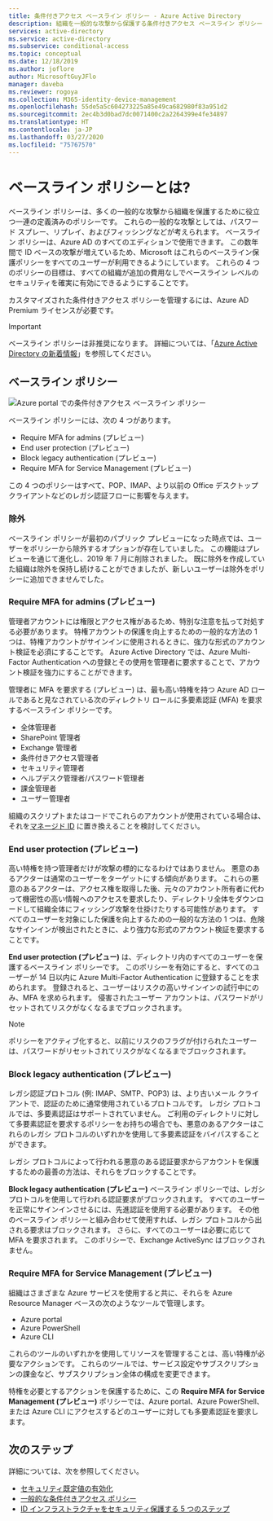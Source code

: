 ```yaml
---
title: 条件付きアクセス ベースライン ポリシー - Azure Active Directory
description: 組織を一般的な攻撃から保護する条件付きアクセス ベースライン ポリシー
services: active-directory
ms.service: active-directory
ms.subservice: conditional-access
ms.topic: conceptual
ms.date: 12/18/2019
ms.author: joflore
author: MicrosoftGuyJFlo
manager: daveba
ms.reviewer: rogoya
ms.collection: M365-identity-device-management
ms.openlocfilehash: 55de5a5c604273225a85e49ca682980f83a951d2
ms.sourcegitcommit: 2ec4b3d0bad7dc0071400c2a2264399e4fe34897
ms.translationtype: HT
ms.contentlocale: ja-JP
ms.lasthandoff: 03/27/2020
ms.locfileid: "75767570"
---
```

# <a name="what-are-baseline-policies"></a>ベースライン ポリシーとは?

ベースライン ポリシーは、多くの一般的な攻撃から組織を保護するために役立つ一連の定義済みのポリシーです。 これらの一般的な攻撃としては、パスワード スプレー、リプレイ、およびフィッシングなどが考えられます。 ベースライン ポリシーは、Azure AD のすべてのエディションで使用できます。 この数年間で ID ベースの攻撃が増えているため、Microsoft はこれらのベースライン保護ポリシーをすべてのユーザーが利用できるようにしています。 これらの 4 つのポリシーの目標は、すべての組織が追加の費用なしでベースライン レベルのセキュリティを確実に有効にできるようにすることです。

カスタマイズされた条件付きアクセス ポリシーを管理するには、Azure AD Premium ライセンスが必要です。

> [!IMPORTANT]
> ベースライン ポリシーは非推奨になります。 詳細については、「[Azure Active Directory の新着情報](../fundamentals/whats-new.md#replacement-of-baseline-policies-with-security-defaults)」を参照してください。

## <a name="baseline-policies"></a>ベースライン ポリシー

![Azure portal での条件付きアクセス ベースライン ポリシー](./media/concept-baseline-protection/conditional-access-baseline-policies.png)

ベースライン ポリシーには、次の 4 つがあります。

* Require MFA for admins (プレビュー)
* End user protection (プレビュー)
* Block legacy authentication (プレビュー)
* Require MFA for Service Management (プレビュー)

この 4 つのポリシーはすべて、POP、IMAP、より以前の Office デスクトップ クライアントなどのレガシ認証フローに影響を与えます。

### <a name="exclusions"></a>除外

ベースライン ポリシーが最初のパブリック プレビューになった時点では、ユーザーをポリシーから除外するオプションが存在していました。 この機能はプレビューを通じて進化し、2019 年 7 月に削除されました。 既に除外を作成していた組織は除外を保持し続けることができましたが、新しいユーザーは除外をポリシーに追加できませんでした。

### <a name="require-mfa-for-admins-preview"></a>Require MFA for admins (プレビュー)

管理者アカウントには権限とアクセス権があるため、特別な注意を払って対処する必要があります。 特権アカウントの保護を向上するための一般的な方法の 1 つは、特権アカウントがサインインに使用されるときに、強力な形式のアカウント検証を必須にすることです。 Azure Active Directory では、Azure Multi-Factor Authentication への登録とその使用を管理者に要求することで、アカウント検証を強力にすることができます。

管理者に MFA を要求する (プレビュー) は、最も高い特権を持つ Azure AD ロールであると見なされている次のディレクトリ ロールに多要素認証 (MFA) を要求するベースライン ポリシーです。

* 全体管理者
* SharePoint 管理者
* Exchange 管理者
* 条件付きアクセス管理者
* セキュリティ管理者
* ヘルプデスク管理者/パスワード管理者
* 課金管理者
* ユーザー管理者

組織のスクリプトまたはコードでこれらのアカウントが使用されている場合は、それを[マネージド ID](../managed-identities-azure-resources/overview.md) に置き換えることを検討してください。

### <a name="end-user-protection-preview"></a>End user protection (プレビュー)

高い特権を持つ管理者だけが攻撃の標的になるわけではありません。 悪意のあるアクターは通常のユーザーをターゲットにする傾向があります。 これらの悪意のあるアクターは、アクセス権を取得した後、元々のアカウント所有者に代わって機密性の高い情報へのアクセスを要求したり、ディレクトリ全体をダウンロードして組織全体にフィッシング攻撃を仕掛けたりする可能性があります。 すべてのユーザーを対象にした保護を向上するための一般的な方法の 1 つは、危険なサインインが検出されたときに、より強力な形式のアカウント検証を要求することです。

**End user protection (プレビュー)** は、ディレクトリ内のすべてのユーザーを保護するベースライン ポリシーです。 このポリシーを有効にすると、すべてのユーザーが 14 日以内に Azure Multi-Factor Authentication に登録することを求められます。 登録されると、ユーザーはリスクの高いサインインの試行中にのみ、MFA を求められます。 侵害されたユーザー アカウントは、パスワードがリセットされてリスクがなくなるまでブロックされます。 

> [!NOTE]
> ポリシーをアクティブ化すると、以前にリスクのフラグが付けられたユーザーは、パスワードがリセットされてリスクがなくなるまでブロックされます。

### <a name="block-legacy-authentication-preview"></a>Block legacy authentication (プレビュー)

レガシ認証プロトコル (例: IMAP、SMTP、POP3) は、より古いメール クライアントで、認証のために通常使用されているプロトコルです。 レガシ プロトコルでは、多要素認証はサポートされていません。 ご利用のディレクトリに対して多要素認証を要求するポリシーをお持ちの場合でも、悪意のあるアクターはこれらのレガシ プロトコルのいずれかを使用して多要素認証をバイパスすることができます。

レガシ プロトコルによって行われる悪意のある認証要求からアカウントを保護するための最善の方法は、それらをブロックすることです。

**Block legacy authentication (プレビュー)** ベースライン ポリシーでは、レガシ プロトコルを使用して行われる認証要求がブロックされます。 すべてのユーザーを正常にサインインさせるには、先進認証を使用する必要があります。 その他のベースライン ポリシーと組み合わせて使用すれば、レガシ プロトコルから出される要求はブロックされます。 さらに、すべてのユーザーは必要に応じて MFA を要求されます。 このポリシーで、Exchange ActiveSync はブロックされません。

### <a name="require-mfa-for-service-management-preview"></a>Require MFA for Service Management (プレビュー)

組織はさまざまな Azure サービスを使用すると共に、それらを Azure Resource Manager ベースの次のようなツールで管理します。

* Azure portal
* Azure PowerShell
* Azure CLI

これらのツールのいずれかを使用してリソースを管理することは、高い特権が必要なアクションです。 これらのツールでは、サービス設定やサブスクリプションの課金など、サブスクリプション全体の構成を変更できます。

特権を必要とするアクションを保護するために、この **Require MFA for Service Management (プレビュー)** ポリシーでは、Azure portal、Azure PowerShell、または Azure CLI にアクセスするどのユーザーに対しても多要素認証を要求します。

## <a name="next-steps"></a>次のステップ

詳細については、次を参照してください。

* [セキュリティ既定値の有効化](../fundamentals/concept-fundamentals-security-defaults.md)
* [一般的な条件付きアクセス ポリシー](concept-conditional-access-policy-common.md)
* [ID インフラストラクチャをセキュリティ保護する 5 つのステップ](../../security/fundamentals/steps-secure-identity.md)
